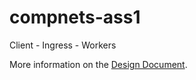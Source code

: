 # compnets-ass1
Client - Ingress - Workers

More information on the
[Design Document](https://drive.google.com/file/d/1Y54QneWsi6nIAzFfpg69NCtGT3iftMXH/view?usp=sharing).
